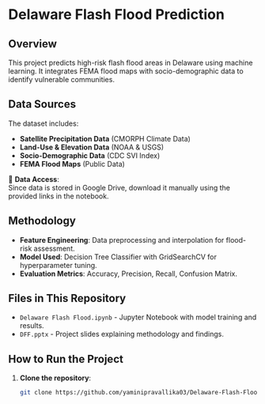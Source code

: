 # Delaware Flash Flood Prediction

## Overview
This project predicts high-risk flash flood areas in Delaware using machine learning. It integrates FEMA flood maps with socio-demographic data to identify vulnerable communities.

## Data Sources
The dataset includes:
- **Satellite Precipitation Data** (CMORPH Climate Data)
- **Land-Use & Elevation Data** (NOAA & USGS)
- **Socio-Demographic Data** (CDC SVI Index)
- **FEMA Flood Maps** (Public Data)

📌 **Data Access**:  
Since data is stored in Google Drive, download it manually using the provided links in the notebook.

## Methodology
- **Feature Engineering**: Data preprocessing and interpolation for flood-risk assessment.
- **Model Used**: Decision Tree Classifier with GridSearchCV for hyperparameter tuning.
- **Evaluation Metrics**: Accuracy, Precision, Recall, Confusion Matrix.

## Files in This Repository
- `Delaware Flash Flood.ipynb` - Jupyter Notebook with model training and results.
- `DFF.pptx` - Project slides explaining methodology and findings.

## How to Run the Project
1. **Clone the repository**:
   ```bash
   git clone https://github.com/yaminipravallika03/Delaware-Flash-Flood-Prediction.git
   ```
